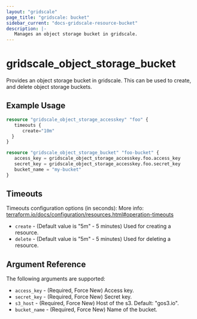 ```yaml
---
layout: "gridscale"
page_title: "gridscale: bucket"
sidebar_current: "docs-gridscale-resource-bucket"
description: |-
   Manages an object storage bucket in gridscale.
---
```


# gridscale_object_storage_bucket

Provides an object storage bucket in gridscale. This can be used to create, and delete object storage buckets.

## Example Usage

```terraform
resource "gridscale_object_storage_accesskey" "foo" {
   timeouts {
      create="10m"
  }
}

resource "gridscale_object_storage_bucket" "foo-bucket" {
   access_key = gridscale_object_storage_accesskey.foo.access_key
   secret_key = gridscale_object_storage_accesskey.foo.secret_key
   bucket_name = "my-bucket"
}
```

## Timeouts

Timeouts configuration options (in seconds):
More info: [terraform.io/docs/configuration/resources.html#operation-timeouts](https://www.terraform.io/docs/configuration/resources.html#operation-timeouts)

* `create` - (Default value is "5m" - 5 minutes) Used for creating a resource.
* `delete` - (Default value is "5m" - 5 minutes) Used for deleting a resource.

## Argument Reference

The following arguments are supported:

* `access_key` - (Required, Force New) Access key.
* `secret_key` - (Required, Force New) Secret key.
* `s3_host` - (Required, Force New) Host of the s3. Default: "gos3.io".
* `bucket_name` - (Required, Force New) Name of the bucket.
